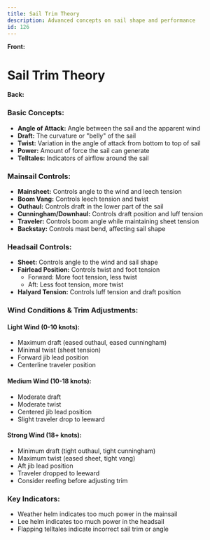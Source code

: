```yaml
---
title: Sail Trim Theory
description: Advanced concepts on sail shape and performance
id: 126
---
```


**Front:**
# Sail Trim Theory

**Back:**
<div class="basic-concepts">
  <h3>Basic Concepts:</h3>
  <ul>
    <li><strong>Angle of Attack:</strong> Angle between the sail and the apparent wind</li>
    <li><strong>Draft:</strong> The curvature or "belly" of the sail</li>
    <li><strong>Twist:</strong> Variation in the angle of attack from bottom to top of sail</li>
    <li><strong>Power:</strong> Amount of force the sail can generate</li>
    <li><strong>Telltales:</strong> Indicators of airflow around the sail</li>
  </ul>
</div>

<div class="mainsail-controls">
  <h3>Mainsail Controls:</h3>
  <ul>
    <li><strong>Mainsheet:</strong> Controls angle to the wind and leech tension</li>
    <li><strong>Boom Vang:</strong> Controls leech tension and twist</li>
    <li><strong>Outhaul:</strong> Controls draft in the lower part of the sail</li>
    <li><strong>Cunningham/Downhaul:</strong> Controls draft position and luff tension</li>
    <li><strong>Traveler:</strong> Controls boom angle while maintaining sheet tension</li>
    <li><strong>Backstay:</strong> Controls mast bend, affecting sail shape</li>
  </ul>
</div>

<div class="headsail-controls">
  <h3>Headsail Controls:</h3>
  <ul>
    <li><strong>Sheet:</strong> Controls angle to the wind and sail shape</li>
    <li><strong>Fairlead Position:</strong> Controls twist and foot tension
      <ul>
        <li>Forward: More foot tension, less twist</li>
        <li>Aft: Less foot tension, more twist</li>
      </ul>
    </li>
    <li><strong>Halyard Tension:</strong> Controls luff tension and draft position</li>
  </ul>
</div>

<div class="wind-conditions">
  <h3>Wind Conditions & Trim Adjustments:</h3>

  <h4>Light Wind (0-10 knots):</h4>
  <ul>
    <li>Maximum draft (eased outhaul, eased cunningham)</li>
    <li>Minimal twist (sheet tension)</li>
    <li>Forward jib lead position</li>
    <li>Centerline traveler position</li>
  </ul>

  <h4>Medium Wind (10-18 knots):</h4>
  <ul>
    <li>Moderate draft</li>
    <li>Moderate twist</li>
    <li>Centered jib lead position</li>
    <li>Slight traveler drop to leeward</li>
  </ul>

  <h4>Strong Wind (18+ knots):</h4>
  <ul>
    <li>Minimum draft (tight outhaul, tight cunningham)</li>
    <li>Maximum twist (eased sheet, tight vang)</li>
    <li>Aft jib lead position</li>
    <li>Traveler dropped to leeward</li>
    <li>Consider reefing before adjusting trim</li>
  </ul>
</div>

<div class="key-indicators">
  <h3>Key Indicators:</h3>
  <ul>
    <li>Weather helm indicates too much power in the mainsail</li>
    <li>Lee helm indicates too much power in the headsail</li>
    <li>Flapping telltales indicate incorrect sail trim or angle</li>
  </ul>
</div>